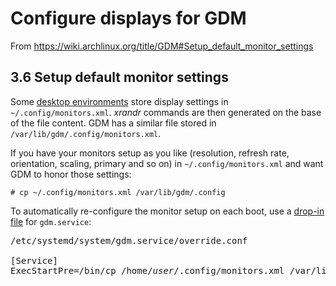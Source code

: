# Configure displays for GDM

From <https://wiki.archlinux.org/title/GDM#Setup_default_monitor_settings>

## 3.6 Setup default monitor settings

Some [desktop environments](https://wiki.archlinux.org/title/Desktop_environments) store display settings in `~/.config/monitors.xml`.
*xrandr* commands are then generated on the base of the file content.
GDM has a similar file stored in `/var/lib/gdm/.config/monitors.xml`.

If you have your monitors setup as you like (resolution, refresh rate, orientation, scaling, primary and so on) in `~/.config/monitors.xml` and want GDM to honor those settings:
```
# cp ~/.config/monitors.xml /var/lib/gdm/.config
```

To automatically re-configure the monitor setup on each boot, use a [drop-in file](add-drop-in-systemd-unit-files.md) for `gdm.service`:
<pre>
/etc/systemd/system/gdm.service/override.conf
<hl/>
[Service]
ExecStartPre=/bin/cp /home/<i>user</i>/.config/monitors.xml /var/lib/gdm/.config/monitors.xml
</pre>
